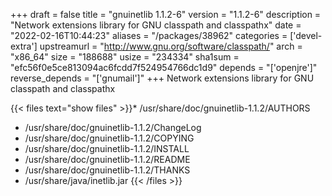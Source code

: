 +++
draft = false
title = "gnuinetlib 1.1.2-6"
version = "1.1.2-6"
description = "Network extensions library for GNU classpath and classpathx"
date = "2022-02-16T10:44:23"
aliases = "/packages/38962"
categories = ['devel-extra']
upstreamurl = "http://www.gnu.org/software/classpath/"
arch = "x86_64"
size = "188688"
usize = "234334"
sha1sum = "efc56f0e5ce813094ac6fcdd7f524954766dc1d9"
depends = "['openjre']"
reverse_depends = "['gnumail']"
+++
Network extensions library for GNU classpath and classpathx

{{< files text="show files" >}}* /usr/share/doc/gnuinetlib-1.1.2/AUTHORS
* /usr/share/doc/gnuinetlib-1.1.2/ChangeLog
* /usr/share/doc/gnuinetlib-1.1.2/COPYING
* /usr/share/doc/gnuinetlib-1.1.2/INSTALL
* /usr/share/doc/gnuinetlib-1.1.2/README
* /usr/share/doc/gnuinetlib-1.1.2/THANKS
* /usr/share/java/inetlib.jar
{{< /files >}}